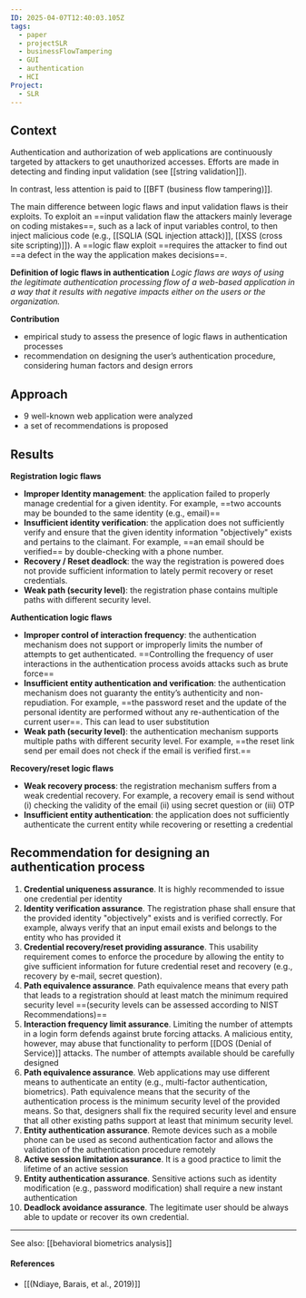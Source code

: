 ```yaml
---
ID: 2025-04-07T12:40:03.105Z
tags:
  - paper
  - projectSLR
  - businessFlowTampering
  - GUI
  - authentication
  - HCI
Project:
  - SLR
---
```

## Context

Authentication and authorization of web applications are continuously targeted by attackers to get unauthorized accesses. Efforts are made in detecting and finding input validation (see [[string validation]]).

In contrast, less attention is paid to [[BFT (business flow tampering)]]. 

The main difference between logic flaws and input validation flaws is their exploits. To exploit an ==input validation flaw the attackers mainly leverage on coding mistakes==, such as a lack of input variables control, to then inject malicious code (e.g., [[SQLIA (SQL injection attack)]], [[XSS (cross site scripting)]]).
A ==logic flaw exploit ==requires the attacker to find out ==a defect in the way the application makes decisions==.

**Definition of logic flaws in authentication**
*Logic flaws are ways of using the legitimate authentication processing flow of a web-based application in a way that it results with negative impacts either on the users or the organization.*

**Contribution**
- empirical study to assess the presence of logic flaws in authentication processes
- recommendation on designing the user’s authentication procedure, considering human factors and design errors

## Approach

- 9 well-known web application were analyzed
- a set of recommendations is proposed

## Results

**Registration logic flaws**
- **Improper Identity management**: the application failed to properly manage credential for a given identity. For example, ==two accounts may be bounded to the same identity (e.g., email)==
- **Insufficient identity verification**: the application does not sufficiently verify and ensure that the given identity information "objectively" exists and pertains to the claimant. For example, ==an email should be verified== by double-checking with a phone number.
- **Recovery / Reset deadlock**: the way the registration is powered does not provide sufficient information to lately permit recovery or reset credentials.
- **Weak path (security level)**: the registration phase contains multiple paths with different security level.

**Authentication logic flaws**
- **Improper control of interaction frequency**: the authentication mechanism does not support or improperly limits the number of attempts to get authenticated. ==Controlling the frequency of user interactions in the authentication process avoids attacks such as brute force==
- **Insufficient entity authentication and verification**: the authentication mechanism does not guaranty the entity’s authenticity and non-repudiation. For example, ==the password reset and the update of the personal identity are performed without any re-authentication of the current user==. This can lead to user substitution
- **Weak path (security level)**: the authentication mechanism supports multiple paths with different security level. For example, ==the reset link send per email does not check if the email is verified first.==

**Recovery/reset logic flaws**
- **Weak recovery process**: the registration mechanism suffers from a weak credential recovery. For example, a recovery email is send without (i) checking the validity of the email (ii) using secret question or (iii) OTP
- **Insufficient entity authentication**: the application does not sufficiently authenticate the current entity while recovering or resetting a credential

## Recommendation for designing an authentication process

1. **Credential uniqueness assurance**. It is highly recommended to issue one credential per identity
2. **Identity verification assurance**. The registration phase shall ensure that the provided identity "objectively" exists and is verified correctly. For example, always verify that an input email exists and belongs to the entity who has provided it
3. **Credential recovery/reset providing assurance**. This usability requirement comes to enforce the procedure by allowing the entity to give sufficient information for future credential reset and recovery (e.g., recovery by e-mail, secret question).
4. **Path equivalence assurance**. Path equivalence means that every path that leads to a registration should at least match the minimum required security level ==(security levels can be assessed according to NIST Recommendations)==
5. **Interaction frequency limit assurance**. Limiting the number of attempts in a login form defends against brute forcing attacks. A malicious entity, however, may abuse that functionality to perform [[DOS (Denial of Service)]] attacks. The number of attempts available should be carefully designed
6. **Path equivalence assurance**. Web applications may use different means to authenticate an entity (e.g., multi-factor authentication, biometrics). Path equivalence means that the security of the authentication process is the minimum security level of the provided means. So that, designers shall fix the required security level and ensure that all other existing paths support at least that minimum security level.
7. **Entity authentication assurance**. Remote devices such as a mobile phone can be used as second authentication factor and allows the validation of the authentication procedure remotely
8. **Active session limitation assurance**. It is a good practice to limit the lifetime of an active session
9. **Entity authentication assurance**. Sensitive actions such as identity modification (e.g., password modification) shall require a new instant authentication
10. **Deadlock avoidance assurance**. The legitimate user should be always able to update or recover its own credential.


---

See also: [[behavioral biometrics analysis]]
#### References
- [[(Ndiaye, Barais, et al., 2019)]]

